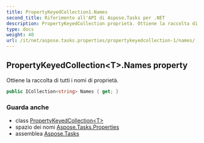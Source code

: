 ```yaml
---
title: PropertyKeyedCollection1.Names
second_title: Riferimento all'API di Aspose.Tasks per .NET
description: PropertyKeyedCollection proprietà. Ottiene la raccolta di tutti i nomi di proprietà.
type: docs
weight: 40
url: /it/net/aspose.tasks.properties/propertykeyedcollection-1/names/
---
```

## PropertyKeyedCollection&lt;T&gt;.Names property

Ottiene la raccolta di tutti i nomi di proprietà.

```csharp
public ICollection<string> Names { get; }
```

### Guarda anche

* class [PropertyKeyedCollection&lt;T&gt;](../)
* spazio dei nomi [Aspose.Tasks.Properties](../../propertykeyedcollection-1/)
* assemblea [Aspose.Tasks](../../../)


